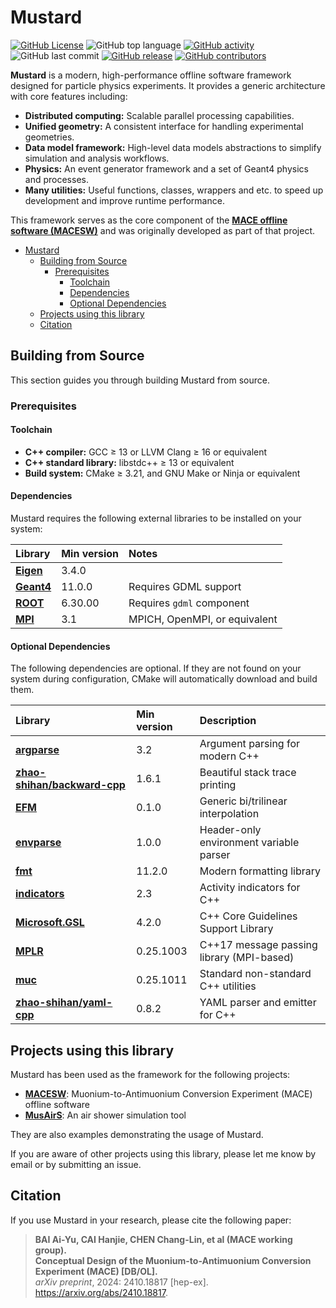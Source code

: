 # Mustard

[![GitHub License](https://img.shields.io/github/license/zhao-shihan/Mustard?color=red)](COPYING)
![GitHub top language](https://img.shields.io/github/languages/top/zhao-shihan/Mustard?color=f34b7d)
[![GitHub activity](https://img.shields.io/github/commit-activity/m/zhao-shihan/Mustard)](https://github.com/zhao-shihan/Mustard/pulse)
![GitHub last commit](https://img.shields.io/github/last-commit/zhao-shihan/Mustard)
[![GitHub release](https://badgen.net/github/release/zhao-shihan/Mustard)](https://github.com/zhao-shihan/Mustard/releases)
[![GitHub contributors](https://img.shields.io/github/contributors/zhao-shihan/Mustard?style=flat)](https://github.com/zhao-shihan/Mustard/graphs/contributors)

**Mustard** is a modern, high-performance offline software framework designed for particle physics experiments. It provides a generic architecture with core features including:
- **Distributed computing:** Scalable parallel processing capabilities.
- **Unified geometry:** A consistent interface for handling experimental geometries.
- **Data model framework:** High-level data models abstractions to simplify simulation and analysis workflows.
- **Physics:** An event generator framework and a set of Geant4 physics and processes.
- **Many utilities:** Useful functions, classes, wrappers and etc. to speed up development and improve runtime performance.

This framework serves as the core component of the [**MACE offline software (MACESW)**](https://github.com/zhao-shihan/MACESW) and was originally developed as part of that project.

- [Mustard](#mustard)
  - [Building from Source](#building-from-source)
    - [Prerequisites](#prerequisites)
      - [Toolchain](#toolchain)
      - [Dependencies](#dependencies)
      - [Optional Dependencies](#optional-dependencies)
  - [Projects using this library](#projects-using-this-library)
  - [Citation](#citation)

## Building from Source

This section guides you through building Mustard from source.

### Prerequisites

#### Toolchain
*   **C++ compiler:** GCC ≥ 13 or LLVM Clang ≥ 16 or equivalent
*   **C++ standard library:** libstdc++ ≥ 13 or equivalent
*   **Build system:** CMake ≥ 3.21, and GNU Make or Ninja or equivalent

#### Dependencies

Mustard requires the following external libraries to be installed on your system:

| Library                                   | Min version | Notes                         |
| :---------------------------------------- | :---------- | :---------------------------- |
| [**Eigen**](https://eigen.tuxfamily.org/) | 3.4.0       |                               |
| [**Geant4**](https://geant4.org/)         | 11.0.0      | Requires GDML support         |
| [**ROOT**](https://root.cern/)            | 6.30.00     | Requires `gdml` component     |
| [**MPI**](https://www.mpi-forum.org/)     | 3.1         | MPICH, OpenMPI, or equivalent |

#### Optional Dependencies

The following dependencies are optional. If they are not found on your system during configuration, CMake will automatically download and build them.

| Library                                                                     | Min version | Description                               |
| :-------------------------------------------------------------------------- | :---------- | :---------------------------------------- |
| [**argparse**](https://github.com/p-ranav/argparse)                         | 3.2         | Argument parsing for modern C++           |
| [**zhao-shihan/backward-cpp**](https://github.com/zhao-shihan/backward-cpp) | 1.6.1       | Beautiful stack trace printing            |
| [**EFM**](https://github.com/zhao-shihan/EFM)                               | 0.1.0       | Generic bi/trilinear interpolation        |
| [**envparse**](https://github.com/zhao-shihan/envparse)                     | 1.0.0       | Header-only environment variable parser   |
| [**fmt**](https://github.com/fmtlib/fmt)                                    | 11.2.0      | Modern formatting library                 |
| [**indicators**](https://github.com/p-ranav/indicators)                     | 2.3         | Activity indicators for C++               |
| [**Microsoft.GSL**](https://github.com/Microsoft/GSL)                       | 4.2.0       | C++ Core Guidelines Support Library       |
| [**MPLR**](https://github.com/zhao-shihan/mplr)                             | 0.25.1003   | C++17 message passing library (MPI-based) |
| [**muc**](https://github.com/zhao-shihan/muc)                               | 0.25.1011   | Standard non-standard C++ utilities       |
| [**zhao-shihan/yaml-cpp**](https://github.com/zhao-shihan/yaml-cpp)         | 0.8.2       | YAML parser and emitter for C++           |

## Projects using this library

Mustard has been used as the framework for the following projects:

- [**MACESW**](https://github.com/zhao-shihan/MACESW): Muonium-to-Antimuonium Conversion Experiment (MACE) offline software
- [**MusAirS**](https://github.com/zhao-shihan/MACESW): An air shower simulation tool

They are also examples demonstrating the usage of Mustard.

If you are aware of other projects using this library, please let me know by email or by submitting an issue.

## Citation

If you use Mustard in your research, please cite the following paper:

> **BAI Ai-Yu, CAI Hanjie, CHEN Chang-Lin, et al (MACE working group).**  
> **Conceptual Design of the Muonium-to-Antimuonium Conversion Experiment (MACE) [DB/OL].**  
> *arXiv preprint*, 2024: 2410.18817 [hep-ex].  
> https://arxiv.org/abs/2410.18817.
